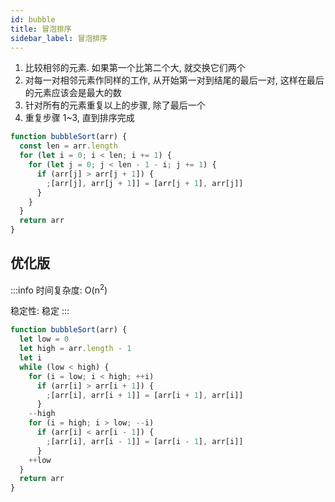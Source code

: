 ```yaml
---
id: bubble
title: 冒泡排序
sidebar_label: 冒泡排序
---
```


1. 比较相邻的元素. 如果第一个比第二个大, 就交换它们两个
2. 对每一对相邻元素作同样的工作, 从开始第一对到结尾的最后一对, 这样在最后的元素应该会是最大的数
3. 针对所有的元素重复以上的步骤, 除了最后一个
4. 重复步骤 1~3, 直到排序完成

```js
function bubbleSort(arr) {
  const len = arr.length
  for (let i = 0; i < len; i += 1) {
    for (let j = 0; j < len - 1 - i; j += 1) {
      if (arr[j] > arr[j + 1]) {
        ;[arr[j], arr[j + 1]] = [arr[j + 1], arr[j]]
      }
    }
  }
  return arr
}
```

## 优化版

:::info
时间复杂度: O(n<sup>2</sup>)

稳定性: 稳定
:::

```js
function bubbleSort(arr) {
  let low = 0
  let high = arr.length - 1
  let i
  while (low < high) {
    for (i = low; i < high; ++i)
      if (arr[i] > arr[i + 1]) {
        ;[arr[i], arr[i + 1]] = [arr[i + 1], arr[i]]
      }
    --high
    for (i = high; i > low; --i)
      if (arr[i] < arr[i - 1]) {
        ;[arr[i], arr[i - 1]] = [arr[i - 1], arr[i]]
      }
    ++low
  }
  return arr
}
```
